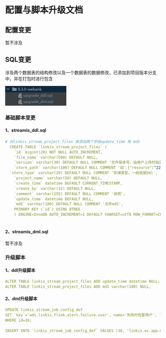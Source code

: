 # 配置与脚本升级文档

## 配置变更

暂不涉及

## SQL变更

涉及两个数据表的结构修改以及一个数据表的数据修改，已添加到项目版本分支中，并在打包时进行包含

![](../../../images/0.3.0/upgrade/upgrade-to-0.3.0.png)

### 基础脚本变更

#### 1、streamis_ddl.sql

```yaml
# 对linkis_stream_project_files 表添加两个字段update_time 和 md5
  CREATE TABLE `linkis_stream_project_files` (
    `id` bigint(20) NOT NULL AUTO_INCREMENT,
    `file_name` varchar(500) DEFAULT NULL,
    `version` varchar(30) DEFAULT NULL COMMENT '文件版本号，由用户上传时指定的',
    `store_path` varchar(100) DEFAULT NULL COMMENT '如：{"resource":"22edar22", "version": "v0001"}',
  `store_type` varchar(20) DEFAULT NULL COMMENT '存储类型，一般就是bml',
    `project_name` varchar(50) DEFAULT NULL,
    `create_time` datetime DEFAULT CURRENT_TIMESTAMP,
    `create_by` varchar(32) DEFAULT NULL,
    `comment` varchar(255) DEFAULT NULL COMMENT '说明',
    `update_time` datetime DEFAULT NULL,
    `md5` varchar(100) DEFAULT NULL COMMENT '文件md5',
    PRIMARY KEY (`id`) USING BTREE
    ) ENGINE=InnoDB AUTO_INCREMENT=1 DEFAULT CHARSET=utf8 ROW_FORMAT=COMPACT COMMENT='项目表';
 
```

#### 2、streamis_dml.sql

暂不涉及

### 升级脚本

#### 1、ddl升级脚本

```yaml
ALTER TABLE linkis_stream_project_files ADD update_time datetime NULL;
ALTER TABLE linkis_stream_project_files ADD md5 varchar(100) NULL;
```

#### 2、dml升级脚本

```yaml
UPDATE linkis_stream_job_config_def
SET `key`='wds.linkis.flink.alert.failure.user', name='失败时告警用户', `type`='INPUT', sort=0, description='失败时告警用户', validate_type='None', validate_rule=NULL, `style`='', visiable=1, `level`=1, unit=NULL, default_value='', ref_values='', parent_ref=8, required=0, is_temp=0
WHERE id=16;

INSERT INTO `linkis_stream_job_config_def` VALUES (38, 'linkis.ec.app.manage.mode', '管理模式', 'SELECT', 3, 'EngineConn管理模式', 'None', NULL, '', 1, 1, NULL, 'attach', 'detach,attach', 8, 0, 0);

```

